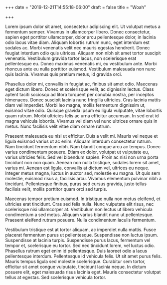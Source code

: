+++
date = "2019-12-21T14:55:18-06:00"
draft = false
title = "Woah"

+++

Lorem ipsum dolor sit amet, consectetur adipiscing elit. Ut volutpat metus a fermentum semper. Vivamus in ullamcorper libero. Donec consectetur, sapien eget porttitor ullamcorper, dolor arcu pellentesque dolor, in lacinia odio lacus vitae diam. Aliquam lobortis rutrum nunc, eget interdum est sodales ac. Morbi venenatis velit nec mauris egestas hendrerit. Donec feugiat interdum odio quis ultrices. Aliquam non nibh sit amet tortor suscipit venenatis. Vestibulum gravida tortor lacus, non scelerisque erat pellentesque eu. Donec maximus venenatis mi, eu vestibulum ante. Morbi rhoncus ante eu nulla porttitor euismod. Vestibulum malesuada non nunc quis lacinia. Vivamus quis pretium metus, id gravida orci.

Phasellus dolor mi, convallis in feugiat ac, finibus sit amet odio. Maecenas eget dictum libero. Donec et scelerisque velit, ac dignissim lectus. Class aptent taciti sociosqu ad litora torquent per conubia nostra, per inceptos himenaeos. Donec suscipit lacinia nunc fringilla ultricies. Cras lacinia mattis diam vel imperdiet. Morbi leo magna, mollis fermentum dignissim ut, euismod vitae odio. Quisque gravida ipsum eu ligula vulputate, vitae lobortis quam rutrum. Morbi ultricies felis ac urna efficitur accumsan. In sed erat id magna vehicula lobortis. Vivamus vel diam vel nunc ultrices ornare quis in metus. Nunc facilisis velit vitae diam ornare rutrum.

Praesent malesuada eu nisl ut efficitur. Duis a velit mi. Mauris vel neque et ligula euismod varius ut ac enim. Aliquam interdum consectetur rutrum. Nam tincidunt fermentum nibh. Nam blandit congue arcu ac tempus. Donec varius condimentum posuere. Etiam ex dolor, volutpat ut vulputate eu, varius ultricies felis. Sed vel bibendum sapien. Proin ac nisi non urna porta tincidunt non non quam. Aenean non nulla tristique, sodales lorem sit amet, varius mi. Aenean est ligula, convallis at dictum vel, ultrices eu neque. Integer metus magna, luctus in auctor sed, molestie eu magna. Ut quis sem molestie, euismod risus a, facilisis arcu. Vivamus elementum pulvinar nibh a tincidunt. Pellentesque finibus, purus sed cursus gravida, justo tellus facilisis velit, mollis porttitor quam orci sed turpis.

Maecenas tempor pretium euismod. In tristique nulla non metus eleifend, et ultricies erat tincidunt. Cras sed felis nulla. Nunc vulputate elit risus, nec scelerisque nisi ullamcorper at. Vestibulum non lectus ut libero vehicula condimentum a sed metus. Aliquam varius blandit nunc ut pellentesque. Praesent eleifend rutrum posuere. Nulla condimentum iaculis fermentum.

Vestibulum tristique est at tortor aliquam, ac imperdiet nulla mattis. Fusce placerat fermentum purus ut pellentesque. Suspendisse non luctus ipsum. Suspendisse at lacinia turpis. Suspendisse purus lacus, fermentum vel tempor et, scelerisque eu tortor. Sed nec tincidunt lorem, vel luctus odio. Phasellus rutrum eget enim id pellentesque. Duis laoreet odio a lacus pellentesque interdum. Pellentesque id vehicula felis. Ut sit amet purus felis. Mauris tempus ligula sed molestie scelerisque. Curabitur sem tortor, efficitur sit amet congue vulputate, tincidunt lacinia neque. In dictum posuere elit, eget malesuada risus lacinia eget. Mauris consectetur volutpat tellus at egestas. Sed scelerisque vehicula tortor.